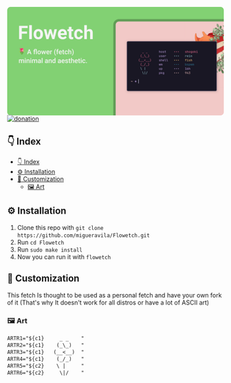 ![image](assets/header.png)

<p style="margin: -20px 0 30px">
  <a href="https://www.buymeacoffee.com/migueravila" target="_blank" style='margin-right:0px; margin-top:5px'>
    <img align="center" src="https://github.com/migueravila/Flowetch/blob/master/assets/donation.png" alt="donation" height="35px" />
  </a>
</p>

## 👇 Index
- [👇 Index](#-index)
- [⚙️ Installation](#️-installation)
- [🎨 Customization](#-customization)
  - [🖼️ Art](#️-art)

## ⚙️ Installation

1. Clone this repo with `git clone https://github.com/migueravila/Flowetch.git`
2. Run `cd Flowetch`
3. Run `sudo make install`
4. Now you can run it with `flowetch` 

## 🎨 Customization

This fetch Is thought to be used as a personal fetch and have your own fork of it (That's why It doesn't work for all distros or have a lot of ASCII art)

### 🖼️ Art

```shell
ARTR1="${c1}     _ _    "
ARTR2="${c1}    (_\_)   "
ARTR3="${c1}   (__<__)  "
ARTR4="${c1}    (_/_)   "
ARTR5="${c2}    \ |     "
ARTR6="${c2}     \|/    "
```